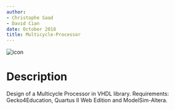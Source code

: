 ```yaml
---
author:
- Christophe Saad
- David Cian
date: October 2018
title: Multicycle-Processor
---
```


![icon](https://user-images.githubusercontent.com/36798245/48853199-46f01900-edaf-11e8-86b9-3b6668fed058.png)

Description
===========

Design of a Multicycle Processor in VHDL
library. 
Requirements: Gecko4Education, Quartus II Web Edition and ModelSim-Altera.
